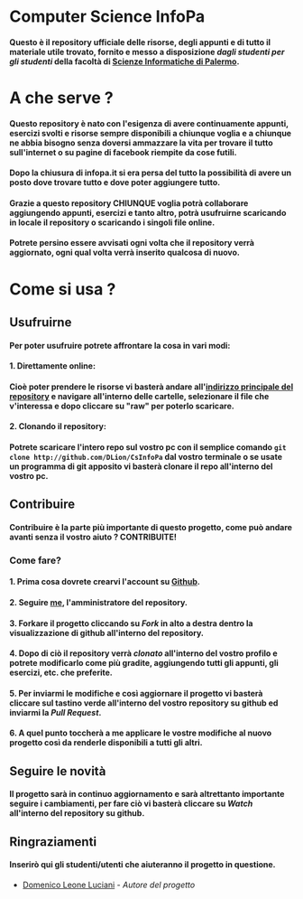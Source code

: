 # Computer Science InfoPa
#### Questo è il repository ufficiale delle risorse, degli appunti e di tutto il materiale utile trovato, fornito e messo a disposizione *dagli studenti per gli studenti* della facoltà di [Scienze Informatiche di Palermo](http://cs.unipa.it).

# A che serve ?
#### Questo repository è nato con l'esigenza di avere continuamente appunti, esercizi svolti e risorse sempre disponibili a chiunque voglia e a chiunque ne abbia bisogno senza doversi ammazzare la vita per trovare il tutto sull'internet o su pagine di facebook riempite da cose futili.
#### Dopo la chiusura di infopa.it si era persa del tutto la possibilità di avere un posto dove trovare tutto e dove poter aggiungere tutto.
#### Grazie a questo repository CHIUNQUE voglia potrà collaborare aggiungendo appunti, esercizi e tanto altro, potrà usufruirne scaricando in locale il repository o scaricando i singoli file online.
#### Potrete persino essere avvisati ogni volta che il repository verrà aggiornato, ogni qual volta verrà inserito qualcosa di nuovo.

# Come si usa ?

## Usufruirne
#### Per poter usufruire potrete affrontare la cosa in vari modi:
#### 1. Direttamente online:
#### Cioè poter prendere le risorse vi basterà andare all'[indirizzo principale del repository](http://github.com/DLion/CsInfoPa) e navigare all'interno delle cartelle, selezionare il file che v'interessa e dopo cliccare su "raw" per poterlo scaricare.
#### 2. Clonando il repository:
#### Potrete scaricare l'intero repo sul vostro pc con il semplice comando `git clone http://github.com/DLion/CsInfoPa` dal vostro terminale o se usate un programma di git apposito vi basterà clonare il repo all'interno del vostro pc.

## Contribuire 
#### Contribuire è la parte più importante di questo progetto, come può andare avanti senza il vostro aiuto ? CONTRIBUITE!
### Come fare?
#### 1. Prima cosa dovrete crearvi l'account su [Github](http://github.com).
#### 2. Seguire [me](http://github.com/DLion), l'amministratore del repository.
#### 3. Forkare il progetto cliccando su *Fork* in alto a destra dentro la visualizzazione di github all'interno del repository.
#### 4. Dopo di ciò il repository verrà *clonato* all'interno del vostro profilo e potrete modificarlo come più gradite, aggiungendo tutti gli appunti, gli esercizi, etc. che preferite.
#### 5. Per inviarmi le modifiche e così aggiornare il progetto vi basterà cliccare sul tastino verde all'interno del vostro repository su github ed inviarmi la *Pull Request*.
#### 6. A quel punto toccherà a me applicare le vostre modifiche al nuovo progetto così da renderle disponibili a tutti gli altri.

## Seguire le novità
#### Il progetto sarà in continuo aggiornamento e sarà altrettanto importante seguire i cambiamenti, per fare ciò vi basterà cliccare su *Watch* all'interno del repository su github.

## Ringraziamenti
#### Inserirò qui gli studenti/utenti che aiuteranno il progetto in questione.
* [Domenico Leone Luciani](http://github.com/DLion) - *Autore del progetto*